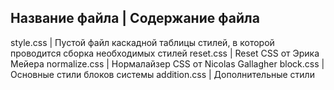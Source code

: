 Название файла | Содержание файла
----------------------------------
style.css      | Пустой файл каскадной таблицы стилей, в которой проводится сборка необходимых стилей
reset.css      | Reset CSS от Эрика Мейера
normalize.css  | Нормалайзер CSS от Nicolas Gallagher
block.css      | Основные стили блоков системы
addition.css   | Дополнительные стили
 
